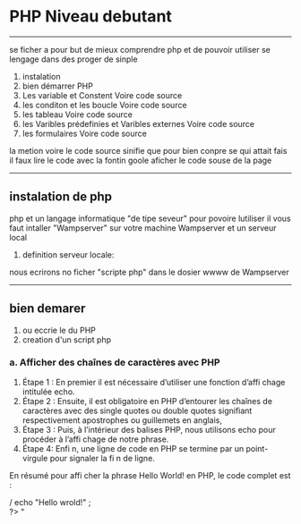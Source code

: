 # PHP Niveau debutant
***
se ficher a pour but de mieux comprendre php et de pouvoir utiliser se lengage dans des proger de sinple
1. instalation
2. bien démarrer PHP
3. Les variable et Constent Voire code source
4. les conditon et les boucle Voire code source
5. les tableau Voire code source
6. les Varibles prédefinies et Varibles externes Voire code source
7. les formulaires Voire code source

la metion voire le code source sinifie que pour bien conpre se qui attait fais <br>
il faux lire le code avec la fontin goole aficher le code souse de la page
***
## instalation de php
php et un langage informatique "de tipe seveur" pour povoire lutiliser il vous faut intaller
"Wampserver" sur votre machine Wampserver et un serveur local
1. definition serveur locale:

nous ecrirons no ficher "scripte php" dans le dosier wwww de Wampserver

***
## bien demarer
1. ou eccrie le du PHP
2. creation  d'un script php

### a. Afficher des chaînes de caractères avec PHP
1. Étape 1 : En premier  il est nécessaire d’utiliser une fonction
d’affi chage intitulée echo.
2. Étape 2 : Ensuite, il est obligatoire en PHP d’entourer les chaînes
de caractères avec des single quotes ou double quotes signifiant <br>
respectivement apostrophes ou guillemets en anglais,
3. Étape 3 : Puis, à l’intérieur des balises PHP, nous utilisons echo pour
procéder à l’affi chage de notre phrase.
4. Étape 4: Enfi n, une ligne de code en PHP se termine par un point-virgule
pour signaler la fi n de ligne.

En résumé pour affi cher la phrase Hello World! en PHP, le code complet
est :

 /<?php_ <br>
  echo "Hello wrold!" ;<br>
 ?> " <br>

